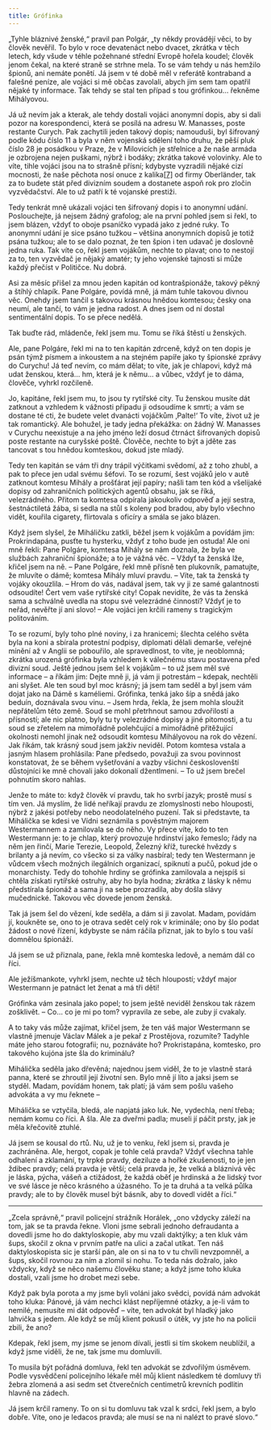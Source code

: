 ```yaml
---
title: Grófinka
---
```


„Tyhle bláznivé ženské,“ pravil pan Polgár, „ty někdy provádějí věci, to by člověk nevěřil. To bylo v roce devatenáct nebo dvacet, zkrátka v těch letech, kdy všude v téhle požehnané střední Evropě hořela koudel; člověk jenom čekal, na které straně se strhne mela. To se vám tehdy u nás hemžilo špionů, ani nemáte ponětí. Já jsem v té době měl v referátě kontraband a falešné peníze, ale vojáci si mě občas zavolali, abych jim sem tam opatřil nějaké ty informace. Tak tehdy se stal ten případ s tou grófinkou… řekněme Mihályovou.

Já už nevím jak a kterak, ale tehdy dostali vojáci anonymní dopis, aby si dali pozor na korespondenci, která se posílá na adresu W. Manasses, poste restante Curych. Pak zachytili jeden takový dopis; namouduši, byl šifrovaný podle kódu číslo 11 a byla v něm vojenská sdělení toho druhu, že pěší pluk číslo 28 je posádkou v Praze, že v Milovicích je střelnice a že naše armáda je ozbrojena nejen puškami, nýbrž i bodáky; zkrátka takové volovinky. Ale to víte, tihle vojáci jsou na to strašně přísní; kdybyste vyzradili nějaké cizí mocnosti, že naše pěchota nosí onuce z kalika[\[7\]](../Text/povidky_z_druhe_kapsy_033.html#_ftn7) od firmy Oberländer, tak za to budete stát před divizním soudem a dostanete aspoň rok pro zločin vyzvědačství. Ale to už patří k té vojanské prestiži.

Tedy tenkrát mně ukázali vojáci ten šifrovaný dopis i to anonymní udání. Poslouchejte, já nejsem žádný grafolog; ale na první pohled jsem si řekl, to jsem blázen, vždyť to oboje psaníčko vypadá jako z jedné ruky. To anonymní udání je sice psáno tužkou – většina anonymních dopisů je totiž psána tužkou; ale to se dalo poznat, že ten špion i ten udavač je doslovně jedna ruka. Tak víte co, řekl jsem vojákům, nechte to plavat; ono to nestojí za to, ten vyzvědač je nějaký amatér; ty jeho vojenské tajnosti si může každý přečíst v Političce. Nu dobrá.

Asi za měsíc přišel za mnou jeden kapitán od kontrašpionáže, takový pěkný a štíhlý chlapík. Pane Polgáre, povídá mně, já mám tuhle takovou divnou věc. Onehdy jsem tančil s takovou krásnou hnědou komtesou; česky ona neumí, ale tančí, to vám je jedna radost. A dnes jsem od ní dostal sentimentální dopis. To se přece nedělá.

Tak buďte rád, mládenče, řekl jsem mu. Tomu se říká štěstí u ženských.

Ale, pane Polgáre, řekl mi na to ten kapitán zdrceně, když on ten dopis je psán týmž písmem a inkoustem a na stejném papíře jako ty špionské zprávy do Curychu! Já teď nevím, co mám dělat; to víte, jak je chlapovi, když má udat ženskou, která… hm, která je k němu… a vůbec, vždyť je to dáma, člověče, vyhrkl rozčileně.

Jo, kapitáne, řekl jsem mu, to jsou ty rytířské city. Tu ženskou musíte dát zatknout a vzhledem k vážnosti případu ji odsoudíme k smrti; a vám se dostane té cti, že budete velet dvanácti vojáčkům ‚Palte!‘ To víte, život už je tak romantický. Ale bohužel, je tady jedna překážka: on žádný W. Manasses v Curychu neexistuje a na jeho jméno leží dosud čtrnáct šifrovaných dopisů poste restante na curyšské poště. Člověče, nechte to být a jděte zas tancovat s tou hnědou komteskou, dokud jste mladý.

Tedy ten kapitán se vám tři dny trápil výčitkami svědomí, až z toho zhubl, a pak to přece jen udal svému šéfovi. To se rozumí, šest vojáků jelo v autě zatknout komtesu Mihály a prošťárat její papíry; našli tam ten kód a všelijaké dopisy od zahraničních politických agentů obsahu, jak se říká, velezrádného. Přitom ta komtesa odpírala jakoukoliv odpověď a její sestra, šestnáctiletá žába, si sedla na stůl s koleny pod bradou, aby bylo všechno vidět, kouřila cigarety, flirtovala s oficíry a smála se jako blázen.

Když jsem slyšel, že Miháličku zatkli, běžel jsem k vojákům a povídám jim: Prokrindapána, pusťte tu hysterku, vždyť z toho bude jen ostuda! Ale oni mně řekli: Pane Polgáre, komtesa Mihály se nám doznala, že byla ve službách zahraniční špionáže; a to je vážná věc. – Vždyť ta ženská lže, křičel jsem na ně. – Pane Polgáre, řekl mně přísně ten plukovník, pamatujte, že mluvíte o dámě; komtesa Mihály mluví pravdu. – Víte, tak ta ženská ty vojáky okouzlila. – Hrom do vás, nadával jsem, tak vy ji ze samé galantnosti odsoudíte! Čert vem vaše rytířské city! Copak nevidíte, že vás ta ženská sama a schválně uvedla na stopu své velezrádné činnosti? Vždyť je to neřád, nevěřte jí ani slovo! – Ale vojáci jen krčili rameny s tragickým politováním.

To se rozumí, byly toho plné noviny, i za hranicemi; šlechta celého světa byla na koni a sbírala protestní podpisy, diplomati dělali demarše, veřejné mínění až v Anglii se pobouřilo, ale spravedlnost, to víte, je neoblomná; zkrátka urozená grófinka byla vzhledem k válečnému stavu postavena před divizní soud. Ještě jednou jsem šel k vojákům – to už jsem měl své informace – a říkám jim: Dejte mně ji, já vám ji potrestám – kdepak, nechtěli ani slyšet. Ale ten soud byl moc krásný; já jsem tam seděl a byl jsem vám dojat jako na Dámě s kaméliemi. Grófinka, tenká jako šíp a snědá jako beduín, doznávala svou vinu. – Jsem hrda, řekla, že jsem mohla sloužit nepřátelům této země. Soud se mohl přetrhnout samou zdvořilostí a přísností; ale nic platno, byly tu ty velezrádné dopisy a jiné pitomosti, a tu soud se zřetelem na mimořádně polehčující a mimořádně přitěžující okolnosti nemohl jinak než odsoudit komtesu Mihályovou na rok do vězení. Jak říkám, tak krásný soud jsem jakživ neviděl. Potom komtesa vstala a jasným hlasem prohlásila: Pane předsedo, považuji za svou povinnost konstatovat, že se během vyšetřování a vazby všichni českoslovenští důstojníci ke mně chovali jako dokonalí džentlmeni. – To už jsem brečel pohnutím skoro nahlas.

Jenže to máte to: když člověk ví pravdu, tak ho svrbí jazyk; prostě musí s tím ven. Já myslím, že lidé neříkají pravdu ze zlomyslnosti nebo hlouposti, nýbrž z jakési potřeby nebo neodolatelného puzení. Tak si představte, ta Mihálička se kdesi ve Vídni seznámila s pověstným majorem Westermannem a zamilovala se do něho. Vy přece víte, kdo to ten Westermann je: to je chlap, který provozuje hrdinství jako řemeslo; řády na něm jen řinčí, Marie Terezie, Leopold, Železný kříž, turecké hvězdy s brilanty a já nevím, co všecko si za války nasbíral; tedy ten Westermann je vůdcem všech možných ilegálních organizací, spiknutí a pučů, pokud jde o monarchisty. Tedy do tohohle hrdiny se grófinka zamilovala a nejspíš si chtěla získati rytířské ostruhy, aby ho byla hodna; zkrátka z lásky k němu předstírala špionáž a sama ji na sebe prozradila, aby došla slávy mučednické. Takovou věc dovede jenom ženská.

Tak já jsem šel do vězení, kde seděla, a dám si ji zavolat. Madam, povídám jí, koukněte se, ono to je otrava sedět celý rok v kriminále; ono by šlo podat žádost o nové řízení, kdybyste se nám ráčila přiznat, jak to bylo s tou vaší domnělou špionáží.

Já jsem se už přiznala, pane, řekla mně komteska ledově, a nemám dál co říci.

Ale ježíšmankote, vyhrkl jsem, nechte už těch hloupostí; vždyť major Westermann je patnáct let ženat a má tři děti!

Grófinka vám zesinala jako popel; to jsem ještě neviděl ženskou tak rázem zošklivět. – Co… co je mi po tom? vypravila ze sebe, ale zuby jí cvakaly.

A to taky vás může zajímat, křičel jsem, že ten váš major Westermann se vlastně jmenuje Václav Málek a je pekař z Prostějova, rozumíte? Tadyhle máte jeho starou fotografii; nu, poznáváte ho? Prokristapána, komtesko, pro takového kujóna jste šla do kriminálu?

Mihálička seděla jako dřevěná; najednou jsem viděl, že to je vlastně stará panna, které se zhroutil její životní sen. Bylo mně jí líto a jaksi jsem se styděl. Madam, povídám honem, tak platí; já vám sem pošlu vašeho advokáta a vy mu řeknete –

Mihálička se vztyčila, bledá, ale napjatá jako luk. Ne, vydechla, není třeba; nemám komu co říci. A šla. Ale za dveřmi padla; museli jí páčit prsty, jak je měla křečovitě ztuhlé.

Já jsem se kousal do rtů. Nu, už je to venku, řekl jsem si, pravda je zachráněna. Ale, hergot, copak je tohle celá pravda? Vždyť všechna tahle odhalení a zklamání, ty trpké pravdy, deziluze a hořké zkušenosti, to je jen ždibec pravdy; celá pravda je větší; celá pravda je, že velká a bláznivá věc je láska, pýcha, vášeň a ctižádost, že každá oběť je hrdinská a že lidský tvor ve své lásce je něco krásného a úžasného. To je ta druhá a ta velká půlka pravdy; ale to by člověk musel být básník, aby to dovedl vidět a říci.“

* * *

„Zcela správně,“ pravil policejní strážník Horálek, „ono vždycky záleží na tom, jak se ta pravda řekne. Vloni jsme sebrali jednoho defraudanta a dovedli jsme ho do daktyloskopie, aby mu vzali daktýlky; a ten kluk vám šups, skočil z okna v prvním patře na ulici a začal utíkat. Ten náš daktyloskopista sic je starší pán, ale on si na to v tu chvíli nevzpomněl, a šups, skočil rovnou za ním a zlomil si nohu. To teda nás dožralo, jako vždycky, když se něco našemu člověku stane; a když jsme toho kluka dostali, vzali jsme ho drobet mezi sebe.

Když pak byla porota a my jsme byli voláni jako svědci, povídá nám advokát toho kluka: Pánové, já vám nechci klást nepříjemné otázky, a je-li vám to nemilé, nemusíte mi dát odpověď – víte, ten advokát byl hladký jako lahvička s jedem. Ale když se můj klient pokusil o útěk, vy jste ho na policii zbili, že ano?

Kdepak, řekl jsem, my jsme se jenom dívali, jestli si tím skokem neublížil, a když jsme viděli, že ne, tak jsme mu domluvili.

To musila být pořádná domluva, řekl ten advokát se zdvořilým úsměvem. Podle vysvědčení policejního lékaře měl můj klient následkem té domluvy tři žebra zlomená a asi sedm set čtverečních centimetrů krevních podlitin hlavně na zádech.

Já jsem krčil rameny. To on si tu domluvu tak vzal k srdci, řekl jsem, a bylo dobře. Víte, ono je ledacos pravda; ale musí se na ni nalézt to pravé slovo.“
